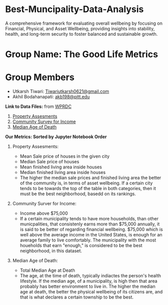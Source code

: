 # Best-Muncipality-Data-Analysis
A comprehensive framework for evaluating overall wellbeing by focusing on Financial, Physical, and Asset Wellbeing, providing insights into stability, health, and long-term security to foster balanced and sustainable growth.

# Group Name: The Good Life Metrics

# Group Members

- Utkarsh Tiwari: Tiwariutkarsh0621@gmail.com
- Akhil Bodahanapati: akb198@pitt.edu

**Link to Data Files:** from [WPRDC]([url](https://data.wprdc.org/dataset/?organization=allegheny-county))
1. [Property Assesments]([url](https://data.wprdc.org/dataset/property-assessments/resource/f2b8d575-e256-4718-94ad-1e12239ddb92))
2. [Community Survey for Income]([url](https://data.wprdc.org/dataset/all-in-allegheny-community-survey/resource/1aff34b2-530f-4b27-a2fa-89ee3641ee2e))
3. [Median Age of Death]([url](https://data.wprdc.org/dataset/median-age-death/resource/e8df24e8-4961-402d-94d9-aa4ddd00f2a6))

**Our Metrics: Sorted by Jupyter Notebook Order**
1. Property Assesments:
    - Mean Sale price of houses in the given city
    - Median Sale price of houses
    - Mean finished living area inside houses
    - Median finished living area inside houses
    - The higher the median sale prices and finished living area the better of the community is, in terms of asset wellbeing. If a certain city tends to be towards the top of the table in both categories, then it must be the best neighborhood, basedd on its rankings.
    
2. Community Surver for Income:
     - Income above $75,000
     - If a certain municipality tends to have more households, than other municpalities, that consistenly earns more than $75,000 annually, it is said to be better of regarding financial wellbeing. $75,000 which is well above the average income in the United States, is enough for an average family to live comfortably. The municipality with the most houeholds that earn "enough," is considered to be the best neighborhood, in this dataset.

3. Median Age of Death:
      - Total Median Age at Death
      - The age, at the time of death, typically indiactes the person's health lifestyle. If the median age, of a municipality, is high then that area probably has better environment to live in. The higher the median age at death, the better the physical wellbeing of its citizens are, and that is what declares a certain township to be the best.
